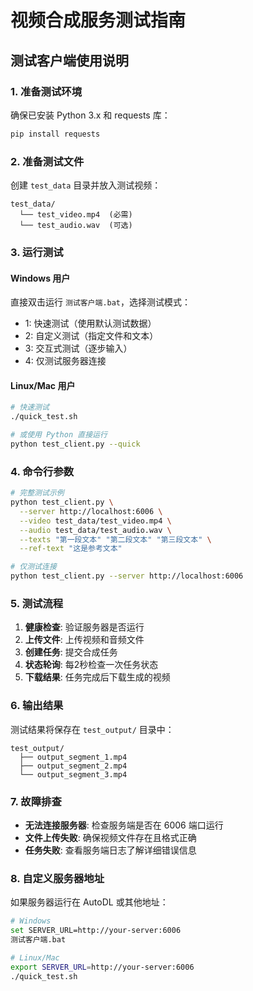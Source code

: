 # 视频合成服务测试指南

## 测试客户端使用说明

### 1. 准备测试环境

确保已安装 Python 3.x 和 requests 库：
```bash
pip install requests
```

### 2. 准备测试文件

创建 `test_data` 目录并放入测试视频：
```
test_data/
  └── test_video.mp4  (必需)
  └── test_audio.wav  (可选)
```

### 3. 运行测试

#### Windows 用户
直接双击运行 `测试客户端.bat`，选择测试模式：
- 1: 快速测试（使用默认测试数据）
- 2: 自定义测试（指定文件和文本）
- 3: 交互式测试（逐步输入）
- 4: 仅测试服务器连接

#### Linux/Mac 用户
```bash
# 快速测试
./quick_test.sh

# 或使用 Python 直接运行
python test_client.py --quick
```

### 4. 命令行参数

```bash
# 完整测试示例
python test_client.py \
  --server http://localhost:6006 \
  --video test_data/test_video.mp4 \
  --audio test_data/test_audio.wav \
  --texts "第一段文本" "第二段文本" "第三段文本" \
  --ref-text "这是参考文本"

# 仅测试连接
python test_client.py --server http://localhost:6006
```

### 5. 测试流程

1. **健康检查**: 验证服务器是否运行
2. **上传文件**: 上传视频和音频文件
3. **创建任务**: 提交合成任务
4. **状态轮询**: 每2秒检查一次任务状态
5. **下载结果**: 任务完成后下载生成的视频

### 6. 输出结果

测试结果将保存在 `test_output/` 目录中：
```
test_output/
  ├── output_segment_1.mp4
  ├── output_segment_2.mp4
  └── output_segment_3.mp4
```

### 7. 故障排查

- **无法连接服务器**: 检查服务端是否在 6006 端口运行
- **文件上传失败**: 确保视频文件存在且格式正确
- **任务失败**: 查看服务端日志了解详细错误信息

### 8. 自定义服务器地址

如果服务器运行在 AutoDL 或其他地址：
```bash
# Windows
set SERVER_URL=http://your-server:6006
测试客户端.bat

# Linux/Mac
export SERVER_URL=http://your-server:6006
./quick_test.sh
```